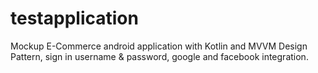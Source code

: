 # testapplication
Mockup E-Commerce android application with Kotlin and MVVM Design Pattern, sign in username & password, google and facebook integration.
